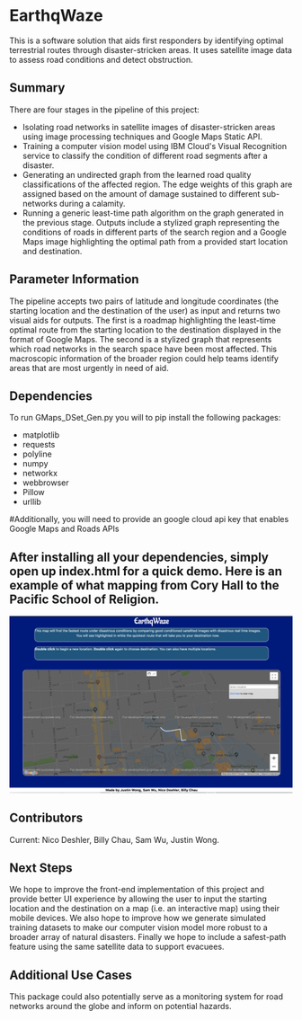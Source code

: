 # EarthqWaze
This is a software solution that aids first responders by identifying optimal terrestrial routes through disaster-stricken areas. It uses satellite image data to assess road conditions and detect obstruction.

## Summary
There are four stages in the pipeline of this project:
* Isolating road networks in satellite images of disaster-stricken areas using image processing techniques and Google Maps Static API.
* Training a computer vision model using IBM Cloud's Visual Recognition service to classify the condition of different road segments after a disaster.
* Generating an undirected graph from the learned road quality classifications of the affected region. The edge weights of this graph are assigned based on the amount of damage sustained to different sub-networks during a calamity. 
* Running a generic least-time path algorithm on the graph generated in the previous stage. Outputs include a stylized graph representing the conditions of roads in different parts of the search region and a Google Maps image highlighting the optimal path from a provided start location and destination.

## Parameter Information
The pipeline accepts two pairs of latitude and longitude coordinates (the starting location and the destination of the user) as input and returns two visual aids for outputs. The first is a roadmap highlighting the least-time optimal route from the starting location to the destination displayed in the format of Google Maps. The second is a stylized graph that represents which road networks in the search space have been most affected. This macroscopic information of the broader region could help teams identify areas that are most urgently in need of aid.

## Dependencies
To run GMaps_DSet_Gen.py you will to pip install the following packages:
* matplotlib
* requests
* polyline
* numpy
* networkx
* webbrowser
* Pillow
* urllib

#Additionally, you will need to provide an google cloud api key that enables Google Maps and Roads APIs

## After installing all your dependencies, simply open up index.html for a quick demo. Here is an example of what mapping from Cory Hall to the Pacific School of Religion.
![Image of User Interface](/UIDemo.png)

## Contributors
Current: Nico Deshler, Billy Chau, Sam Wu, Justin Wong.

## Next Steps
We hope to improve the front-end implementation of this project and provide better UI experience by allowing the user to input the starting location and the destination on a map (i.e. an interactive map) using their mobile devices. We also hope to improve how we generate simulated training datasets to make our computer vision model more robust to a broader array of natural disasters. Finally we hope to include a safest-path feature using the same satellite data to support evacuees.

## Additional Use Cases 
This package could also potentially serve as a monitoring system for road networks around the globe and inform on potential hazards.
